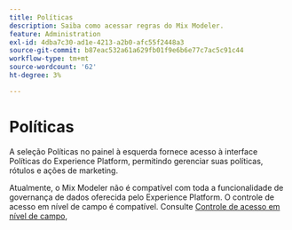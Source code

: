 ```yaml
---
title: Políticas
description: Saiba como acessar regras do Mix Modeler.
feature: Administration
exl-id: 4dba7c30-ad1e-4213-a2b0-afc55f2448a3
source-git-commit: b87eac532a61a629fb01f9e6b6e77c7ac5c91c44
workflow-type: tm+mt
source-wordcount: '62'
ht-degree: 3%

---
```


# Políticas

A seleção Políticas no painel à esquerda fornece acesso à interface Políticas do Experience Platform, permitindo gerenciar suas políticas, rótulos e ações de marketing.

Atualmente, o Mix Modeler não é compatível com toda a funcionalidade de governança de dados oferecida pelo Experience Platform. O controle de acesso em nível de campo é compatível. Consulte [Controle de acesso em nível de campo](../harmonize-data/dataset-rules.md#field-level-access-control),
